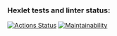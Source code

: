 ### Hexlet tests and linter status:

[![Actions Status](https://github.com/KindProgrammer/frontend-project-11/actions/workflows/hexlet-check.yml/badge.svg)](https://github.com/KindProgrammer/frontend-project-11/actions)
[![Maintainability](https://api.codeclimate.com/v1/badges/92b79cec650452abf677/maintainability)](https://codeclimate.com/github/KindProgrammer/frontend-project-11/maintainability)
